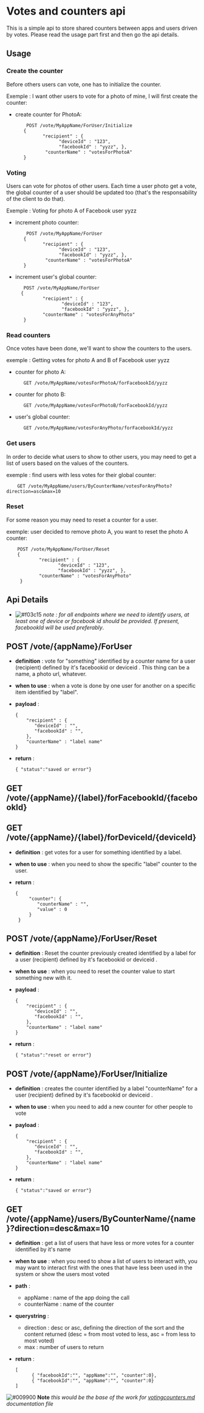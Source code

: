 # Votes and counters api

This is a simple api to store shared counters between apps and users driven by votes.
Please read the usage part first and then go the api details.

## Usage

### Create the counter
Before others users can vote, one has to initialize the counter.

Exemple : I want other users to vote for a photo of mine, I will first create the counter:

- create counter for PhotoA:

          POST /vote/MyAppName/ForUser/Initialize
         { 
                "recipient" : {
                      "deviceId" : "123", 
                      "facebookId" : "yyzz", }, 
                 "counterName" : "votesForPhotoA" 
         }

### Voting
Users can vote for photos of other users. Each time a user photo get a vote, the global counter of a user should be updated too (that's the responsability of the client to do that).

Exemple : Voting for photo A of Facebook user yyzz

- increment photo counter:

          POST /vote/MyAppName/ForUser
         { 
                "recipient" : {
                      "deviceId" : "123", 
                      "facebookId" : "yyzz", }, 
                 "counterName" : "votesForPhotoA" 
         }

- increment user's global counter:

         POST /vote/MyAppName/ForUser
        { 
                "recipient" : { 
                       "deviceId" : "123", 
                       "facebookId" : "yyzz", }, 
                "counterName" : "votesForAnyPhoto" 
         }

### Read counters
Once votes have been done, we'll want to show the counters to the users.

exemple : Getting votes for photo A and B of Facebook user yyzz

- counter for photo A:

         GET /vote/MyAppName/votesForPhotoA/forFacebookId/yyzz

- counter for photo B:

         GET /vote/MyAppName/votesForPhotoB/forFacebookId/yyzz

- user's global counter:

         GET /vote/MyAppName/votesForAnyPhoto/forFacebookId/yyzz


### Get users
In order to decide what users to show to other users, you may need to get a list of users based on the values of the counters.

exemple : find users with less votes for their global counter:

        GET /vote/MyAppName/users/ByCounterName/votesForAnyPhoto?direction=asc&max=10


### Reset
For some reason you may need to reset a counter for a user.

exemple: user decided to remove photo A, you want to reset the photo A counter:

        POST /vote/MyAppName/ForUser/Reset
        { 
                "recipient" : { 
                       "deviceId" : "123", 
                       "facebookId" : "yyzz", }, 
                "counterName" : "votesForAnyPhoto"
         }





## Api Details


* ![#f03c15](https://placehold.it/12/f03c15/000000?text=+) _note : for all endpoints where we need to identify users, at least one of device or facebook id should be provided. If present, facebookId will be used preferably_.

## POST /vote/{appName}/ForUser

* **definition** : vote for "something" identified by a counter name for a user (recipient) defined by it's facebookid or deviceid . This thing can be a name, a photo url, whatever.
* **when to use** : when a vote is done by one user for another on a specific item identified by "label".
* **payload** : 

      { 
          "recipient" : { 
             "deviceId" : "", 
             "facebookId" : "",
          }, 
          "counterName" : "label name"
      }

* **return** : 
      
      { "status":"saved or error"}

## GET /vote/{appName}/{label}/forFacebookId/{facebookId}
## GET /vote/{appName}/{label}/forDeviceId/{deviceId}

* **definition** : get votes for a user for something identified by a label.
* **when to use** : when you need to show the specific "label" counter to the user.

* **return** : 
      
      { 
           "counter": {
              "counterName" : "",
              "value" : 0
           }
       }


## POST /vote/{appName}/ForUser/Reset

* **definition** : Reset the counter previously created identified by a label for a user (recipient) defined by it's facebookid or deviceid . 
* **when to use** : when you need to reset the counter value to start something new with it.
* **payload** : 

      { 
          "recipient" : { 
             "deviceId" : "", 
             "facebookId" : "",
          }, 
          "counterName" : "label name"
      }

* **return** : 
      
      { "status":"reset or error"}


## POST /vote/{appName}/ForUser/Initialize

* **definition** : creates the counter identified by a label "counterName" for a user (recipient) defined by it's facebookid or deviceid . 
* **when to use** : when you need to add a new counter for other people to vote
* **payload** : 

      { 
          "recipient" : { 
             "deviceId" : "", 
             "facebookId" : "",
          }, 
          "counterName" : "label name"
      }

* **return** : 
      
      { "status":"saved or error"}



## GET /vote/{appName}/users/ByCounterName/{name}?direction=desc&max=10

* **definition** : get a list of users that have less or more votes for a counter identified by it's name
* **when to use** : when you need to show a list of users to interact with, you may want  to interact first with the ones that have less been used in the system or show the users most voted
* **path** : 
  * appName : name of the app doing the call
  * counterName : name of the counter 
* **querystring** : 
   * direction : desc or asc, defining the direction of the sort and the content returned (desc = from most voted to less, asc = from less to most voted)
   * max : number of users to return

* **return** : 
      
      [
            { "facebookId":"", "appName":"", "counter":0},
            { "facebookId":"", "appName":"", "counter":0}
      ]


![#009900](https://placehold.it/12/009900/000000?text=+) **Note**
_this would be the base of the work for [votingcounters.md](https://github.com/GhostWording/PublicDocumentation/tree/master/API/Sections) documentation file_
